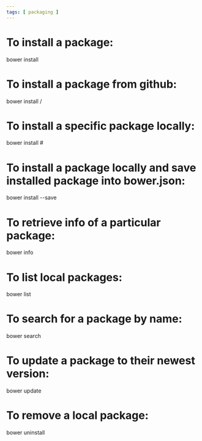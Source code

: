 ```yaml
---
tags: [ packaging ]
---
```

# To install a package:
bower install <package>

# To install a package from github:
bower install <user>/<repo>

# To install a specific package locally:
bower install <package>#<version>

# To install a package locally and save installed package into bower.json:
bower install <package> --save

# To retrieve info of a particular package:
bower info <package>

# To list local packages:
bower list

# To search for a package by name:
bower search <package>

# To update a package to their newest version:
bower update <package>

# To remove a local package:
bower uninstall <package>
